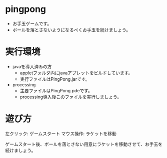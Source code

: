 # pingpong
- お手玉ゲームです。
- ボールを落とさないようになるべくお手玉を続けましょう。

# 実行環境
- javaを導入済みの方
	- appletフォルダ内にjavaアプレットをビルドしています。
	- 実行ファイルはPingPong.jarです。
- processing
	- 主要ファイルはPingPong.pdeです。
	- processing導入後このファイルを実行しましょう。

# 遊び方

左クリック: ゲームスタート
マウス操作: ラケットを移動

ゲームスタート後、ボールを落とさない用意にラケットを移動させて、お手玉を続けましょう。